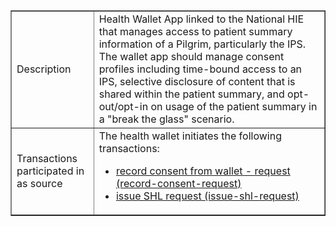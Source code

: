 <table border="1" class="dataframe table table-striped table-bordered">
  <tbody>
  <tr>
    <td>Description</td>
    <td>Health Wallet App linked to the National HIE that manages access to  patient summary information of a Pilgrim, particularly the IPS. The wallet app should manage consent profiles including time-bound access to an IPS, selective disclosure of content that is shared within the patient summary, and opt-out/opt-in on usage of the patient summary in a "break the glass" scenario.</td>
  </tr>
  <tr>
    <td>Transactions participated in as source</td>
    <td>The health wallet initiates the following transactions: 
       <ul>
        <li><a href="transactions.html#record-consent-request">record consent from wallet - request (record-consent-request)</a></li>
        <li><a href="transaction.html#issue-shl-request">issue SHL request (issue-shl-request)</a></li>
       </ul>
    </td>
  </tr>
  </tbody>
</table>

